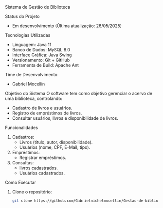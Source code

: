 Sistema de Gestão de Biblioteca

Status do Projeto
- Em desenvolvimento
(Última atualização: 26/05/2025)

Tecnologias Utilizadas
- Linguagem: Java 11
- Banco de Dados: MySQL 8.0
- Interface Gráfica: Java Swing
- Versionamento: Git + GitHub
- Ferramenta de Build: Apache Ant

Time de Desenvolvimento
- Gabriel Mocellin

Objetivo do Sistema
O software tem como objetivo gerenciar o acervo de uma biblioteca, controlando:
- Cadastro de livros e usuários.
- Registro de empréstimos de livros.
- Consultar usuários, livros e disponibilidade de livros.

Funcionalidades
1) Cadastros:
   - Livros (título, autor, disponibilidade).
   - Usuários (nome, CPF, E-Mail, tipo).
2) Empréstimos:
   - Registrar empréstimos.
3) Consultas:
   - livros cadastrados.
   - Usuários cadastrados.

Como Executar
1) Clone o repositório:
   ```bash
   git clone https://github.com/Gabrielnichelmocellin/Gestao-de-biblioteca.git
